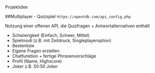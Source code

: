 Projektidee

##Multiplayer - Quizspiel
`https://opentdb.com/api_config.php`

Nutzung einer offenen API, die Quizfragen + Antwortalternativen enthält

- Schwierigkeit (Einfach, Schwer, Mittel)
- Spielmodi (z.B. mit Zeitdruck, Singleplayeroption)
- Bestenliste
- Eigene Fragen erstellen
- Chatfunktion + fertige Phrasenvorschläge
- Profil (Name, Highscore)
- Joker z.B. 50:50 Joker